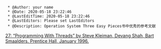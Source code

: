 ```
 * @Author: your name
 * @Date: 2020-05-18 23:22:46
 * @LastEditTime: 2020-05-18 23:22:46
 * @LastEditors: Please set LastEditors
 * @Description: Operation System Three Easy Pieces书中优秀的参考文献
```

[27: “Programming With Threads” by Steve Kleiman, Devang Shah, Bart Smaalders. Prentice Hall, January 1996.]()
